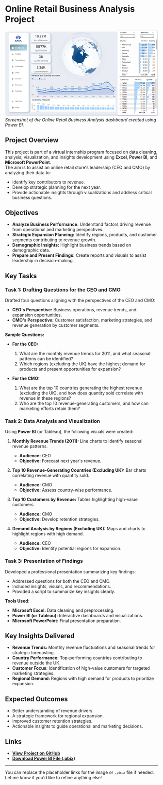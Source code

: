 # Online Retail Business Analysis Project  

![Online Retail Dashboard Preview](https://github.com/ReshmaaSelvaraj/Online-Retail-Business-Analysis-Project/blob/main/Online%20Retail%20Dashboard%20Preview.png)  
*Screenshot of the Online Retail Business Analysis dashboard created using Power BI.*  

## Project Overview  
This project is part of a virtual internship program focused on data cleaning, analysis, visualization, and insights development using **Excel**, **Power BI**, and **Microsoft PowerPoint**.  
The aim is to assist an online retail store's leadership (CEO and CMO) by analyzing their data to:  
- Identify key contributors to revenue.  
- Develop strategic planning for the next year.  
- Provide actionable insights through visualizations and address critical business questions.  

## Objectives  
- **Analyze Business Performance:** Understand factors driving revenue from operational and marketing perspectives.  
- **Strategic Expansion Planning:** Identify regions, products, and customer segments contributing to revenue growth.  
- **Demographic Insights:** Highlight business trends based on demographic data.  
- **Prepare and Present Findings:** Create reports and visuals to assist leadership in decision-making.  

## Key Tasks  

### **Task 1: Drafting Questions for the CEO and CMO**  
Drafted four questions aligning with the perspectives of the CEO and CMO:  
- **CEO's Perspective:** Business operations, revenue trends, and expansion opportunities.  
- **CMO's Perspective:** Customer satisfaction, marketing strategies, and revenue generation by customer segments.  

**Sample Questions:**  
- **For the CEO:**  
  1. What are the monthly revenue trends for 2011, and what seasonal patterns can be identified?  
  2. Which regions (excluding the UK) have the highest demand for products and present opportunities for expansion?  

- **For the CMO:**  
  1. What are the top 10 countries generating the highest revenue (excluding the UK), and how does quantity sold correlate with revenue in these regions?  
  2. Who are the top 10 revenue-generating customers, and how can marketing efforts retain them?  

### **Task 2: Data Analysis and Visualization**  
Using **Power BI** (or Tableau), the following visuals were created:  
1. **Monthly Revenue Trends (2011):** Line charts to identify seasonal revenue patterns.  
   - **Audience:** CEO  
   - **Objective:** Forecast next year's revenue.  

2. **Top 10 Revenue-Generating Countries (Excluding UK):** Bar charts correlating revenue with quantity sold.  
   - **Audience:** CMO  
   - **Objective:** Assess country-wise performance.  

3. **Top 10 Customers by Revenue:** Tables highlighting high-value customers.  
   - **Audience:** CMO  
   - **Objective:** Develop retention strategies.  

4. **Demand Analysis by Regions (Excluding UK):** Maps and charts to highlight regions with high demand.  
   - **Audience:** CEO  
   - **Objective:** Identify potential regions for expansion.  

### **Task 3: Presentation of Findings**  
Developed a professional presentation summarizing key findings:  
- Addressed questions for both the CEO and CMO.  
- Included insights, visuals, and recommendations.  
- Provided a script to summarize key insights clearly.  

**Tools Used:**  
- **Microsoft Excel:** Data cleaning and preprocessing.  
- **Power BI (or Tableau):** Interactive dashboards and visualizations.  
- **Microsoft PowerPoint:** Final presentation preparation.  

## Key Insights Delivered  
- **Revenue Trends:** Monthly revenue fluctuations and seasonal trends for strategic forecasting.  
- **Country Performance:** Top-performing countries contributing to revenue outside the UK.  
- **Customer Focus:** Identification of high-value customers for targeted marketing strategies.  
- **Regional Demand:** Regions with high demand for products to prioritize expansion.  

## Expected Outcomes  
- Better understanding of revenue drivers.  
- A strategic framework for regional expansion.  
- Improved customer retention strategies.  
- Actionable insights to guide operational and marketing decisions.  

## Links  
- **[View Project on GitHub](https://github.com/ReshmaaSelvaraj/Online-Retail-Business-Analysis-Project)**  
- **[Download Power BI File (.pbix)](https://github.com/ReshmaaSelvaraj/Online-Retail-Business-Analysis-Project/blob/main/OnlineRetailDashboard.pbix)**  

---  

You can replace the placeholder links for the image or `.pbix` file if needed. Let me know if you'd like to refine anything else!  
